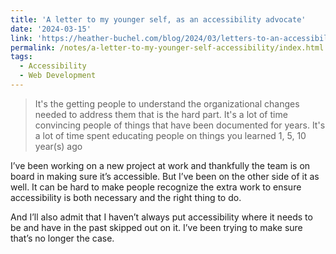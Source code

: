 ```yaml
---
title: 'A letter to my younger self, as an accessibility advocate'
date: '2024-03-15'
link: 'https://heather-buchel.com/blog/2024/03/letters-to-an-accessibility-advocate/'
permalink: /notes/a-letter-to-my-younger-self-accessibility/index.html
tags:
  - Accessibility
  - Web Development
---
```


> It's the getting people to understand the organizational changes needed to address them that is the hard part. It's a lot of time convincing people of things that have been documented for years. It's a lot of time spent educating people on things you learned 1, 5, 10 year(s) ago

I’ve been working on a new project at work and thankfully the team is on board in making sure it’s accessible. But I’ve been on the other side of it as well. It can be hard to make people recognize the extra work to ensure accessibility is both necessary and the right thing to do.

And I’ll also admit that I haven’t always put accessibility where it needs to be and have in the past skipped out on it. I’ve been trying to make sure that’s no longer the case.
